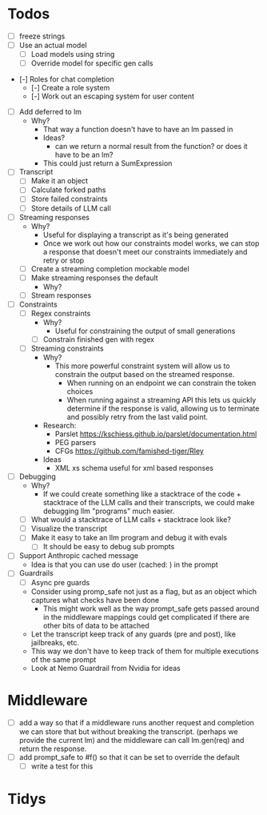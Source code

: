 # Todos

- [ ] freeze strings
- [ ] Use an actual model
  - [ ] Load models using string
  - [ ] Override model for specific gen calls
- [-] Roles for chat completion
  - [-] Create a role system
  - [-] Work out an escaping system for user content
- [ ] Add deferred to lm
  - Why?
    - That way a function doesn't have to have an lm passed in
    - Ideas?
      - can we return a normal result from the function? or does it have to be an lm?
    - This could just return a SumExpression
- [ ] Transcript
  - [ ] Make it an object
  - [ ] Calculate forked paths
  - [ ] Store failed constraints
  - [ ] Store details of LLM call
- [ ] Streaming responses
  - Why?
    - Useful for displaying a transcript as it's being generated
    - Once we work out how our constraints model works, we can
    stop a response that doesn't meet our constraints immediately
    and retry or stop
  - [ ] Create a streaming completion mockable model
  - [ ] Make streaming responses the default
    - Why?
  - [ ] Stream responses
- [ ] Constraints
  - [ ] Regex constraints
    - Why?
      - Useful for constraining the output of small generations
    - [ ] Constrain finished gen with regex
  - [ ] Streaming constraints
    - Why?
      - This more powerful constraint system will allow us to
        constrain the output based on the streamed response.
        - When running on an endpoint we can constrain the token choices
        - When running against a streaming API this lets us quickly determine
          if the response is valid, allowing us to terminate and possibly retry
          from the last valid point.
    - Research:
      - Parslet https://kschiess.github.io/parslet/documentation.html
      - PEG parsers
      - CFGs
        https://github.com/famished-tiger/Rley
    - Ideas
      - XML xs schema useful for xml based responses
- [ ] Debugging
  - Why?
    - If we could create something like a stacktrace of the code + stacktrace of the LLM calls
      and their transcripts, we could make debugging llm "programs" much easier.
  - [ ] What would a stacktrace of LLM calls + stacktrace look like?
  - [ ] Visualize the transcript
  - [ ] Make it easy to take an llm program and debug it with evals
    - [ ] It should be easy to debug sub prompts
- [ ] Support Anthropic cached message
    - Idea is that you can use do user (cached: <opts>) in the prompt
- [ ] Guardrails
  - [ ] Async pre guards
  - Consider using promp_safe not just as a flag, but as an object which captures what checks have been done
    - This might work well as the way prompt_safe gets passed around in the middleware mappings could get
      complicated if there are other bits of data to be attached
  - Let the transcript keep track of any guards (pre and post), like jailbreaks, etc.
  - This way we don't have to keep track of them for multiple executions of the same prompt
  - Look at Nemo Guardrail from Nvidia for ideas

# Middleware
- [ ] add a way so that if a middleware runs another request and completion we can
  store that but without breaking the transcript. (perhaps we provide the current lm)
  and the middleware can call lm.gen(req) and return the response.
- [ ] add prompt_safe to #f() so that it can be set to override the default
  - [ ] write a test for this

# Tidys

